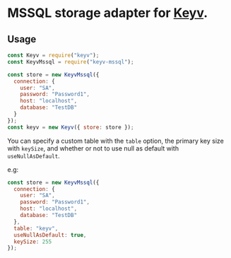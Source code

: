 # MSSQL storage adapter for [Keyv](https://github.com/lukechilds/keyv).

## Usage

```js
const Keyv = require("keyv");
const KeyvMssql = require("keyv-mssql");

const store = new KeyvMssql({
  connection: {
    user: "SA",
    password: "Password1",
    host: "localhost",
    database: "TestDB"
  }
});
const keyv = new Keyv({ store: store });
```

You can specify a custom table with the `table` option, the primary key size with `keySize`, and whether or not to use null as default with `useNullAsDefault`.

e.g:

```js
const store = new KeyvMssql({
  connection: {
    user: "SA",
    password: "Password1",
    host: "localhost",
    database: "TestDB"
  },
  table: "keyv",
  useNullAsDefault: true,
  keySize: 255
});
```
